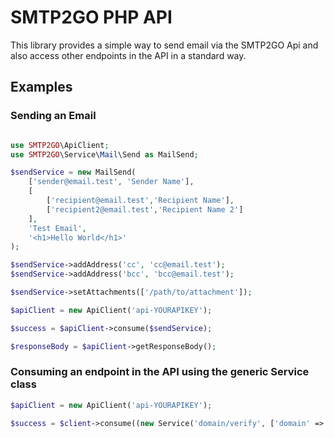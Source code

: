 # SMTP2GO PHP API

This library provides a simple way to send email via the SMTP2GO Api and also access other endpoints in the API in a standard way.

## Examples

### Sending an Email
```php

use SMTP2GO\ApiClient;
use SMTP2GO\Service\Mail\Send as MailSend;

$sendService = new MailSend(
    ['sender@email.test', 'Sender Name'],
    [
        ['recipient@email.test','Recipient Name'],
        ['recipient2@email.test','Recipient Name 2']
    ],
    'Test Email',
    '<h1>Hello World</h1>'
);

$sendService->addAddress('cc', 'cc@email.test');
$sendService->addAddress('bcc', 'bcc@email.test');

$sendService->setAttachments(['/path/to/attachment']);

$apiClient = new ApiClient('api-YOURAPIKEY');

$success = $apiClient->consume($sendService);

$responseBody = $apiClient->getResponseBody();
```

### Consuming an endpoint in the API using the generic Service class
```php
$apiClient = new ApiClient('api-YOURAPIKEY');

$success = $client->consume((new Service('domain/verify', ['domain' => 'mydomain.tld'])));
```